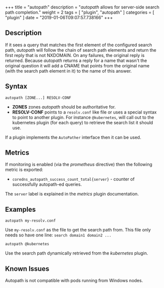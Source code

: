 +++
title = "autopath"
description = "*autopath* allows for server-side search path completion."
weight = 2
tags = [ "plugin", "autopath" ]
categories = [ "plugin" ]
date = "2019-01-06T09:07:57.738166"
+++

## Description

If it sees a query that matches the first element of the configured search path, *autopath* will
follow the chain of search path elements and return the first reply that is not NXDOMAIN. On any
failures, the original reply is returned. Because *autopath* returns a reply for a name that wasn't
the original question it will add a CNAME that points from the original name (with the search path
element in it) to the name of this answer.

## Syntax

~~~
autopath [ZONE...] RESOLV-CONF
~~~

* **ZONES** zones *autopath* should be authoritative for.
* **RESOLV-CONF** points to a `resolv.conf` like file or uses a special syntax to point to another
  plugin. For instance `@kubernetes`, will call out to the kubernetes plugin (for each
  query) to retrieve the search list it should use.

If a plugin implements the `AutoPather` interface then it can be used.

## Metrics

If monitoring is enabled (via the *prometheus* directive) then the following metric is exported:

* `coredns_autopath_success_count_total{server}` - counter of successfully autopath-ed queries.

The `server` label is explained in the *metrics* plugin documentation.

## Examples

~~~
autopath my-resolv.conf
~~~

Use `my-resolv.conf` as the file to get the search path from. This file only needs so have one line:
`search domain1 domain2 ...`

~~~
autopath @kubernetes
~~~

Use the search path dynamically retrieved from the *kubernetes* plugin.

## Known Issues

Autopath is not compatible with pods running from Windows nodes.

